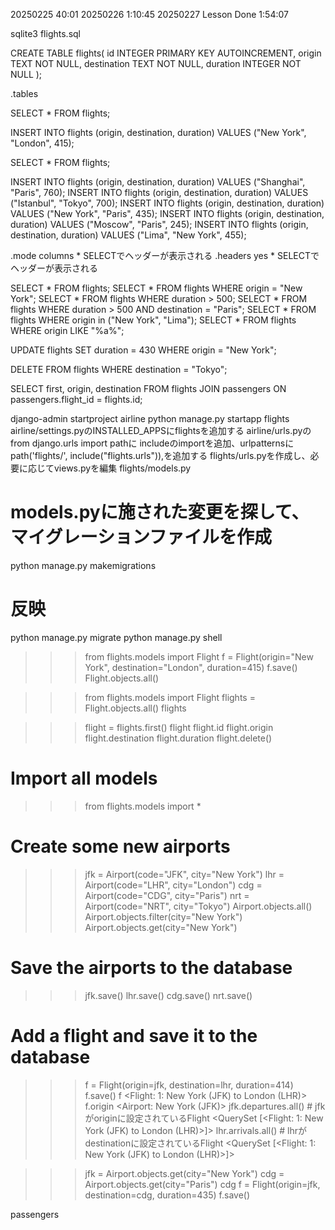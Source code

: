 20250225 40:01
20250226 1:10:45
20250227 Lesson Done 1:54:07


sqlite3 flights.sql

CREATE TABLE flights(
    id INTEGER PRIMARY KEY AUTOINCREMENT,
    origin TEXT NOT NULL,
    destination TEXT NOT NULL,
    duration INTEGER NOT NULL
);

.tables

SELECT * FROM flights;

INSERT INTO flights
    (origin, destination, duration)
    VALUES ("New York", "London", 415);

SELECT * FROM flights;

INSERT INTO flights (origin, destination, duration) VALUES ("Shanghai", "Paris", 760);
INSERT INTO flights (origin, destination, duration) VALUES ("Istanbul", "Tokyo", 700);
INSERT INTO flights (origin, destination, duration) VALUES ("New York", "Paris", 435);
INSERT INTO flights (origin, destination, duration) VALUES ("Moscow", "Paris", 245);
INSERT INTO flights (origin, destination, duration) VALUES ("Lima", "New York", 455);

.mode columns * SELECTでヘッダーが表示される
.headers yes  * SELECTでヘッダーが表示される

SELECT * FROM flights;
SELECT * FROM flights WHERE origin = "New York";
SELECT * FROM flights WHERE duration > 500;
SELECT * FROM flights WHERE duration > 500 AND destination = "Paris";
SELECT * FROM flights WHERE origin in ("New York", "Lima");
SELECT * FROM flights WHERE origin LIKE "%a%";

UPDATE flights
    SET duration = 430
    WHERE origin = "New York";

DELETE FROM flights WHERE destination = "Tokyo";

SELECT first, origin, destination
FROM flights JOIN passengers
ON passengers.flight_id = flights.id;


django-admin startproject airline
python manage.py startapp flights
airline/settings.pyのINSTALLED_APPSにflightsを追加する
airline/urls.pyのfrom django.urls import pathに includeのimportを追加、urlpatternsにpath('flights/', include("flights.urls")),を追加する
flights/urls.pyを作成し、必要に応じてviews.pyを編集
flights/models.py
# models.pyに施された変更を探して、マイグレーションファイルを作成
python manage.py makemigrations
# 反映
python manage.py migrate
python manage.py shell
>>> from flights.models import Flight
>>> f = Flight(origin="New York", destination="London", duration=415)
>>> f.save()
>>> Flight.objects.all()

>>> from flights.models import Flight
>>> flights = Flight.objects.all()
>>> flights

>>> flight = flights.first()
>>> flight
>>> flight.id
>>> flight.origin
>>> flight.destination
>>> flight.duration
>>> flight.delete()

# Import all models
>>> from flights.models import *

# Create some new airports
>>> jfk = Airport(code="JFK", city="New York")
>>> lhr = Airport(code="LHR", city="London")
>>> cdg = Airport(code="CDG", city="Paris")
>>> nrt = Airport(code="NRT", city="Tokyo")
>>> Airport.objects.all()
>>> Airport.objects.filter(city="New York")
>>> Airport.objects.get(city="New York")

# Save the airports to the database
>>> jfk.save()
>>> lhr.save()
>>> cdg.save()
>>> nrt.save()

# Add a flight and save it to the database
>>> f = Flight(origin=jfk, destination=lhr, duration=414)
>>> f.save()
>>> f
    <Flight: 1: New York (JFK) to London (LHR)>
>>> f.origin
    <Airport: New York (JFK)>
>>> jfk.departures.all() # jfkがoriginに設定されているFlight
    <QuerySet [<Flight: 1: New York (JFK) to London (LHR)>]>
>>> lhr.arrivals.all() # lhrがdestinationに設定されているFlight
    <QuerySet [<Flight: 1: New York (JFK) to London (LHR)>]>

>>> jfk = Airport.objects.get(city="New York")
>>> cdg = Airport.objects.get(city="Paris")
>>> cdg
>>> f = Flight(origin=jfk, destination=cdg, duration=435)
>>> f.save()

passengers

